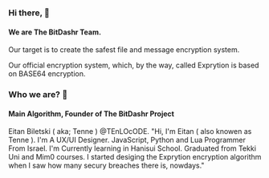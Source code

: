 ### Hi there, 👋
#### We are The BitDashr Team.

Our target is to create the safest file and message encryption system.

Our official encryption system, which, by the way, called Exprytion is based on BASE64 encryption.

### Who we are? 🤨

#### Main Algorithm, Founder of The BitDashr Project

Eitan Biletski ( aka; Tenne ) @TEnLOcODE.
"Hi, I'm Eitan ( also knowen as Tenne ).
I'm A UX/UI Designer. JavaScript, Python and Lua Programmer From Israel.
I'm Currently learning in Hanisui School.
Graduated from Tekki Uni and Mim0 courses.
I started desiging the Exprytion encryption algorithm when I saw
how many secury breaches there is, nowdays."
